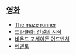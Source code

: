 ## [영화](https://www.seulgi.kim/search/label/movie)
* [The maze runner](https://www.seulgi.kim/2014/10/maze-runner.html)
* [드라큘라: 전설의 시작](https://www.seulgi.kim/2014/10/blog-post.html)
* [비욘드 포세이돈 어드벤쳐](https://www.seulgi.kim/2019/08/beyond-the-poseidon-adventure.html)
* [메멘토](https://www.seulgi.kim/2021/03/memento.html)
